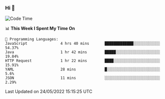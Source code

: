 ### Hi 👋

<!--START_SECTION:waka-->
![Code Time](http://img.shields.io/badge/Code%20Time-107%20hrs%2059%20mins-blue)

📊 **This Week I Spent My Time On** 

```text
💬 Programming Languages: 
JavaScript               4 hrs 40 mins       █████████████░░░░░░░░░░░░   54.37% 
Java                     1 hr 42 mins        █████░░░░░░░░░░░░░░░░░░░░   19.84% 
HTTP Request             1 hr 22 mins        ████░░░░░░░░░░░░░░░░░░░░░   15.91% 
YAML                     28 mins             █░░░░░░░░░░░░░░░░░░░░░░░░   5.6% 
JSON                     11 mins             ░░░░░░░░░░░░░░░░░░░░░░░░░   2.29%

```


 Last Updated on 24/05/2022 15:15:25 UTC
<!--END_SECTION:waka-->

